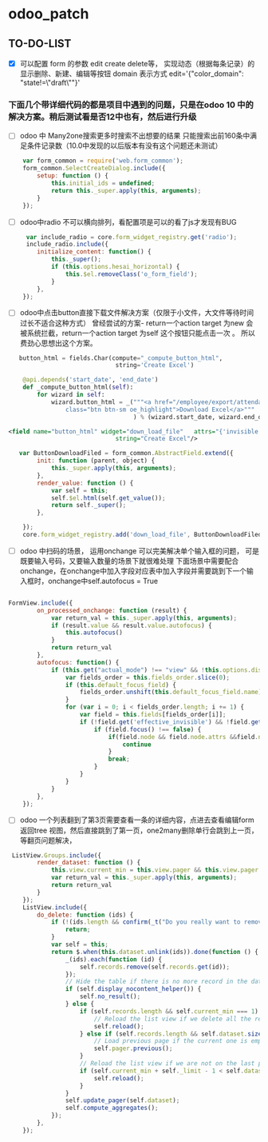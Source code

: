 # odoo_patch
## TO-DO-LIST
- [X] 可以配置  form 的参数 edit create delete等， 实现动态（根据每条记录）的显示删除、新建、编辑等按钮
         domain 表示方式 edit='{"color_domain": "state!=\\"draft\\""}'
 
 ### 下面几个带详细代码的都是项目中遇到的问题，只是在odoo 10 中的解决方案。稍后测试看是否12中也有，然后进行升级
- [ ]  odoo 中 Many2one搜索更多时搜索不出想要的结果 只能搜索出前160条中满足条件记录数（10.0中发现的以后版本有没有这个问题还未测试）
```js
    var form_common = require('web.form_common');
    form_common.SelectCreateDialog.include({
        setup: function () {
            this.initial_ids = undefined;
            return this._super.apply(this, arguments);
        }
    });
```
- [ ] odoo中radio 不可以横向排列，看配置项是可以的看了js才发现有BUG
```js
     var include_radio = core.form_widget_registry.get('radio');
     include_radio.include({
        initialize_content: function() {
            this._super();
            if (this.options.hesai_horizontal) {
                this.$el.removeClass('o_form_field');
            }
        },
    });   
```
- [ ] odoo中点击button直接下载文件解决方案（仅限于小文件，大文件等待时间过长不适合这种方式）
曾经尝试的方案- return一个action target 为new 会被系统拦截，return一个action target 为self 这个按钮只能点击一次 。
所以费劲心思想出这个方案。
```python 
   button_html = fields.Char(compute="_compute_button_html",
                              string='Create Excel')

    @api.depends('start_date', 'end_date')
    def _compute_button_html(self):
        for wizard in self:
            wizard.button_html = _("""<a href="/employee/export/attendance_excel/%s/%s/%s" 
                class="btn btn-sm oe_highlight">Download Excel</a>"""
                                   ) % (wizard.start_date, wizard.end_date, wizard.emp_id.id)
```

```xml
<field name="button_html" widget="down_load_file"   attrs="{'invisible':[('id', '=', False)]}"
                              string="Create Excel"/>
```
```js
   var ButtonDownloadFiled = form_common.AbstractField.extend({
        init: function (parent, object) {
            this._super.apply(this, arguments);
        },
        render_value: function () {
            var self = this;
            self.$el.html(self.get_value());
            return self._super();
        },

    });
    core.form_widget_registry.add('down_load_file', ButtonDownloadFiled);
```
- [ ] odoo 中扫码的场景， 运用onchange 可以完美解决单个输入框的问题， 可是既要输入号码，又要输入数量的场景下就很难处理
下面场景中需要配合onchange，在onchange中加入字段对应表中加入字段并需要跳到下一个输入框时，onchange中self.autofocus = True

```js

FormView.include({
        on_processed_onchange: function (result) {
            var return_val = this._super.apply(this, arguments);
            if (result.value && result.value.autofocus) {
                this.autofocus()
            }
            return return_val
        },
        autofocus: function() {
            if (this.get("actual_mode") !== "view" && !this.options.disable_autofocus) {
                var fields_order = this.fields_order.slice(0);
                if (this.default_focus_field) {
                    fields_order.unshift(this.default_focus_field.name);
                }
                for (var i = 0; i < fields_order.length; i += 1) {
                    var field = this.fields[fields_order[i]];
                    if (!field.get('effective_invisible') && !field.get('effective_readonly') && field.$label) {
                        if (field.focus() !== false) {
                            if(field.node && field.node.attrs &&field.node.attrs.position== "{'not_none_focus': True}" && field.get_value()) {
                                continue
                            }
                            break;
                        }
                    }
                }
            }
        },
    });

```

- [ ] odoo 一个列表翻到了第3页需要查看一条的详细内容，点进去查看编辑form 返回tree 视图，然后直接跳到了第一页，one2many删除单行会跳到上一页，等翻页问题解决，
```js
 ListView.Groups.include({
        render_dataset: function () {
            this.view.current_min = this.view.pager && this.view.pager.state ? this.view.pager.state.current_min: 1;
            var return_val = this._super.apply(this, arguments);
            return return_val
        }
    });
    ListView.include({
        do_delete: function (ids) {
            if (!(ids.length && confirm(_t("Do you really want to remove these records?")))) {
                return;
            }
            var self = this;
            return $.when(this.dataset.unlink(ids)).done(function () {
                _(ids).each(function (id) {
                    self.records.remove(self.records.get(id));
                });
                // Hide the table if there is no more record in the dataset
                if (self.display_nocontent_helper()) {
                    self.no_result();
                } else {
                    if (self.records.length && self.current_min === 1) {
                        // Reload the list view if we delete all the records of the first page
                        self.reload();
                    } else if (self.records.length && self.dataset.size() < self.current_min) {
                        // Load previous page if the current one is empty
                        self.pager.previous();
                    }
                    // Reload the list view if we are not on the last page
                    if (self.current_min + self._limit - 1 < self.dataset.size()) {
                        self.reload();
                    }
                }
                self.update_pager(self.dataset);
                self.compute_aggregates();
            });
        },
    });

```





